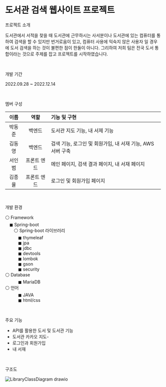 # 도서관 검색 웹사이트 프로젝트

프로젝트 소개<br/>

도서관에서 서적을 찾을 때 도서관에 근무하시는 사서분이나 도서관에 있는 컴퓨터를 통하여 검색을 할 수 있지만 
번거로움이 있고, 컴퓨터 사용에 익숙지 않은 사용자 일 경우에 도서 검색을 하는 것이 불편한 점이 한둘이 아니다.
그리하여 저희 팀은 전국 도서 통합이라는 것으로 주제를 잡고 프로젝트를 시작하였습니다.

<br/>


개발 기간<br/>

2022.09.28 ~ 2022.12.14

<br/>


멤버 구성<br/>

|이름|역할|기능 및 구현|
|:---:|:---:|:---|
|박동준|백엔드|도서관 지도 기능, 내 서제 기능|
|김동영|백엔드|검색 기능, 로그인 및 회원가입, 내 서재 기능, AWS 서버 구축|
|서인범|프론트 엔드|메인 페이지, 검색 결과 페이지, 내 서재 페이지|
|김종율|프론트 엔드|로그인 및 회원가입 페이지|

<br/>


개발 환경<br/>

⚪ Framework<br/>
 ◼ Spring-boot<br/>
  ⚪ Spring-boot 라이브러리<br/>
   ◼ thymeleaf<br/>
   ◼ jpa<br/>
   ◼ jdbc<br/>
   ◼ devtools<br/>
   ◼ lombok<br/>
   ◼ gson<br/>
   ◼ security<br/>
⚪ Database<br/>
   ◼ MariaDB<br/>
⚪ 언어<br/>
   ◼ JAVA<br/>
   ◼ html/css<br/>

<br/>


주요 기능<br/>

- API를 활용한 도서 및 도서관 기능
- 도서관 카카오 지도-
-  로그인과 회원가입
- 내 서재

<br/>


구조도<br/>

![LibraryClassDiagram drawio](https://user-images.githubusercontent.com/55075836/207318247-dc9f0e3e-323d-46b9-9a15-6757cfc95519.png)

<br/>

